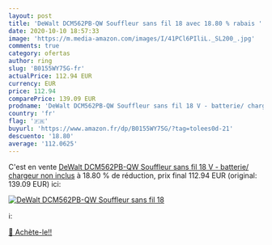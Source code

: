 ```yaml
---
layout: post
title: 'DeWalt DCM562PB-QW Souffleur sans fil 18 avec 18.80 % rabais '
date: 2020-10-10 18:57:33
image: 'https://m.media-amazon.com/images/I/41PCl6PIliL._SL200_.jpg'
comments: true
category: ofertas
author: ring
slug: 'B0155WY75G-fr'
actualPrice: 112.94 EUR
currency: EUR
price: 112.94
comparePrice: 139.09 EUR
prodname: 'DeWalt DCM562PB-QW Souffleur sans fil 18 V - batterie/ chargeur non inclus'
country: 'fr'
flag: '🇫🇷'
buyurl: 'https://www.amazon.fr/dp/B0155WY75G/?tag=tolees0d-21'
descuento: '18.80'
average: '112.0625'
---
```


C'est en vente [DeWalt DCM562PB-QW Souffleur sans fil 18 V - batterie/ chargeur non inclus](https://www.amazon.fr/dp/B0155WY75G/?tag=tolees0d-21)  à  18.80 % de réduction, prix final  112.94 EUR (original: 139.09 EUR) ici:

[![DeWalt DCM562PB-QW Souffleur sans fil 18](https://m.media-amazon.com/images/I/41PCl6PIliL._SL200_.jpg)](https://www.amazon.fr/dp/B0155WY75G/?tag=tolees0d-21)

ℹ️:


[🛒 Achète-le!!](https://www.amazon.fr/dp/B0155WY75G/?tag=tolees0d-21)
